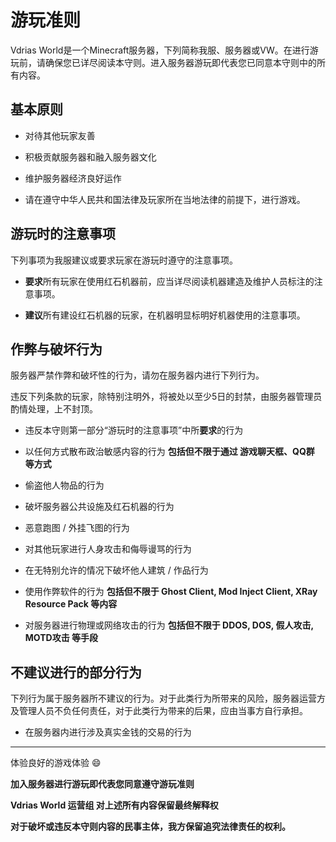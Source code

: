 # 游玩准则

Vdrias World是一个Minecraft服务器，下列简称我服、服务器或VW。在进行游玩前，请确保您已详尽阅读本守则。进入服务器游玩即代表您已同意本守则中的所有内容。

## 基本原则

- 对待其他玩家友善

- 积极贡献服务器和融入服务器文化

- 维护服务器经济良好运作

- 请在遵守中华人民共和国法律及玩家所在当地法律的前提下，进行游戏。

## 游玩时的注意事项

下列事项为我服建议或要求玩家在游玩时遵守的注意事项。

- **要求**所有玩家在使用红石机器前，应当详尽阅读机器建造及维护人员标注的注意事项。

- **建议**所有建设红石机器的玩家，在机器明显标明好机器使用的注意事项。

## 作弊与破坏行为

服务器严禁作弊和破坏性的行为，请勿在服务器内进行下列行为。

违反下列条款的玩家，除特别注明外，将被处以至少5日的封禁，由服务器管理员酌情处理，上不封顶。

- 违反本守则第一部分“游玩时的注意事项”中所**要求**的行为

- 以任何方式散布政治敏感内容的行为 **包括但不限于通过 游戏聊天框、QQ群 等方式**

- 偷盗他人物品的行为

- 破坏服务器公共设施及红石机器的行为

- 恶意跑图 / 外挂飞图的行为

- 对其他玩家进行人身攻击和侮辱谩骂的行为

- 在无特别允许的情况下破坏他人建筑 / 作品行为

- 使用作弊软件的行为 **包括但不限于 Ghost Client, Mod Inject Client, XRay Resource Pack 等内容**

- 对服务器进行物理或网络攻击的行为 **包括但不限于 DDOS, DOS, 假人攻击, MOTD攻击 等手段**

## 不建议进行的部分行为

下列行为属于服务器所不建议的行为。对于此类行为所带来的风险，服务器运营方及管理人员不负任何责任，对于此类行为带来的后果，应由当事方自行承担。

- 在服务器内进行涉及真实金钱的交易的行为

---

体验良好的游戏体验 :smile:

**加入服务器进行游玩即代表您同意遵守游玩准则**

**Vdrias World 运营组 对上述所有内容保留最终解释权**

**对于破坏或违反本守则内容的民事主体，我方保留追究法律责任的权利。**